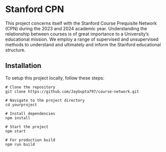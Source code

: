 # Stanford CPN

This project concerns itself with the Stanford Course Prequisite Network (CPN) during the 2023 and 2024 academic year.
Understanding the relationship between courses is of great importance to a University’s educational mission. 
We employ a range of supervised and unsupervised methods to understand and ultimately and inform the Stanford educational structure.

## Installation

To setup this project locally, follow these steps:

```
# Clone the repository
git clone https://github.com/JayGupta797/course-network.git

# Navigate to the project directory
cd yourproject

# Install dependencies
npm install

# Start the project
npm start

# For production build
npm run build
```
